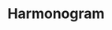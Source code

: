 ---
title: "Harmonogram"
draft: false
# page title background image
bg_image: "images/backgrounds/page-title.jpg"
# meta description
description : "Aktualne harmonogramy wywozu śmieci na rok 2020-2021"
---